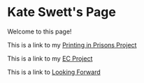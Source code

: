 
# Kate Swett's Page

Welcome to this page!

This is a link to my [Printing in Prisons Project](ESPproject.md)

This is a link to my [EC Project](ecproject.md)

This is a link to [Looking Forward](lookingforward.md)
